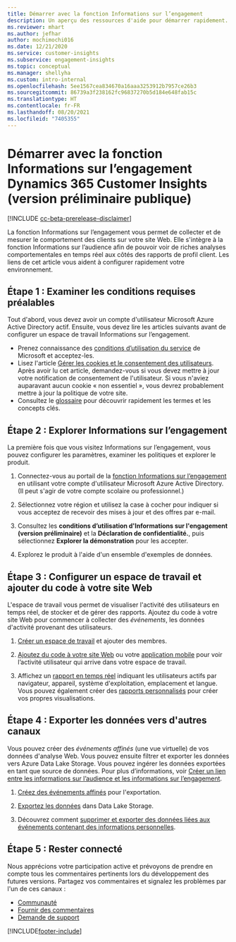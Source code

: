 ```yaml
---
title: Démarrer avec la fonction Informations sur l’engagement
description: Un aperçu des ressources d'aide pour démarrer rapidement.
ms.reviewer: mhart
ms.author: jefhar
author: mochimochi016
ms.date: 12/21/2020
ms.service: customer-insights
ms.subservice: engagement-insights
ms.topic: conceptual
ms.manager: shellyha
ms.custom: intro-internal
ms.openlocfilehash: 5ee1567cea834670a16aaa3253912b7957ce26b3
ms.sourcegitcommit: 86739a3f238162fc96837270b5d184e648fab15c
ms.translationtype: HT
ms.contentlocale: fr-FR
ms.lasthandoff: 08/20/2021
ms.locfileid: "7405355"
---
```

# <a name="get-started-with-dynamics-365-customer-insights-engagement-insights-capability-public-preview"></a>Démarrer avec la fonction Informations sur l’engagement Dynamics 365 Customer Insights (version préliminaire publique)

[!INCLUDE [cc-beta-prerelease-disclaimer](includes/cc-beta-prerelease-disclaimer.md)]

La fonction Informations sur l’engagement vous permet de collecter et de mesurer le comportement des clients sur votre site Web. Elle s'intègre à la fonction Informations sur l’audience afin de pouvoir voir de riches analyses comportementales en temps réel aux côtés des rapports de profil client. Les liens de cet article vous aident à configurer rapidement votre environnement.

## <a name="step-1-review-prerequisites"></a>Étape 1 : Examiner les conditions requises préalables

Tout d'abord, vous devez avoir un compte d'utilisateur Microsoft Azure Active Directory actif. Ensuite, vous devez lire les articles suivants avant de configurer un espace de travail Informations sur l’engagement.

- Prenez connaissance des [conditions d’utilisation du service](terms-of-service.md) de Microsoft et acceptez-les.  
- Lisez l'article [Gérer les cookies et le consentement des utilisateurs](user-consent-storage.md). Après avoir lu cet article, demandez-vous si vous devez mettre à jour votre notification de consentement de l'utilisateur. Si vous n'aviez auparavant aucun cookie « non essentiel », vous devrez probablement mettre à jour la politique de votre site.
- Consultez le [glossaire](glossary.md) pour découvrir rapidement les termes et les concepts clés.

## <a name="step-2-explore-engagement-insights"></a>Étape 2 : Explorer Informations sur l’engagement

La première fois que vous visitez Informations sur l’engagement, vous pouvez configurer les paramètres, examiner les politiques et explorer le produit.

1. Connectez-vous au portail de la [fonction Informations sur l’engagement](https://pi.dynamics.com) en utilisant votre compte d'utilisateur Microsoft Azure Active Directory. (Il peut s'agir de votre compte scolaire ou professionnel.)

1. Sélectionnez votre région et utilisez la case à cocher pour indiquer si vous acceptez de recevoir des mises à jour et des offres par e-mail.

1. Consultez les **conditions d’utilisation d'Informations sur l'engagement (version préliminaire)** et la **Déclaration de confidentialité.**, puis sélectionnez **Explorer la démonstration** pour les accepter.

1. Explorez le produit à l'aide d'un ensemble d'exemples de données.

##  <a name="step-3-set-up-a-workspace-and-add-code-to-your-website"></a>Étape 3 : Configurer un espace de travail et ajouter du code à votre site Web

L'espace de travail vous permet de visualiser l'activité des utilisateurs en temps réel, de stocker et de gérer des rapports. Ajoutez du code à votre site Web pour commencer à collecter des *événements*, les données d'activité provenant des utilisateurs.

1. [Créer un espace de travail](create-workspace.md) et ajouter des membres.

1. [Ajoutez du code à votre site Web](instrument-website.md) ou votre [application mobile](developer-resources.md#capture-events-from-mobile-apps) pour voir l’activité utilisateur qui arrive dans votre espace de travail.

1. Affichez un [rapport en temps réel](view-reports.md) indiquant les utilisateurs actifs par navigateur, appareil, système d'exploitation, emplacement et langue. Vous pouvez également créer des [rapports personnalisés](custom-reports.md) pour créer vos propres visualisations.
    
## <a name="step-4-export-data-to-other-channels"></a>Étape 4 : Exporter les données vers d'autres canaux

Vous pouvez créer des *événements affinés* (une vue virtuelle) de vos données d'analyse Web. Vous pouvez ensuite filtrer et exporter les données vers Azure Data Lake Storage. Vous pouvez ingérer les données exportées en tant que source de données. Pour plus d’informations, voir [Créer un lien entre les informations sur l’audience et les informations sur l’engagement](integrate-audience-insights-engagement-insights.md).

1. [Créez des événements affinés](refined-events.md) pour l'exportation.

1. [Exportez les données](export-events.md) dans Data Lake Storage.

1. Découvrez comment [supprimer et exporter des données liées aux événements contenant des informations personnelles](delete-export-personal-data.md).
 
## <a name="step-5-stay-connected"></a>Étape 5 : Rester connecté

Nous apprécions votre participation active et prévoyons de prendre en compte tous les commentaires pertinents lors du développement des futures versions. Partagez vos commentaires et signalez les problèmes par l'un de ces canaux :
- [Communauté](https://go.microsoft.com/fwlink/?linkid=2141648)
- [Fournir des commentaires](https://go.microsoft.com/fwlink/?linkid=2143222)
- [Demande de support](https://go.microsoft.com/fwlink/?linkid=2145734) 


[!INCLUDE[footer-include](../includes/footer-banner.md)]
